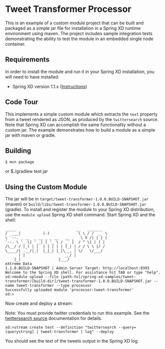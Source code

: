 Tweet Transformer Processor
=============================

This is an example of a custom module project that can be built and packaged as a simple jar file for installation in a Spring XD runtime environment using maven. The project includes sample integration tests demonstrating the ability to test the module in an embedded single node container.

## Requirements

In order to install the module and run it in your Spring XD installation, you will need to have installed:

* Spring XD version 1.1.x ([Instructions](http://docs.spring.io/spring-xd/docs/current/reference/html/#getting-started))

## Code Tour

This implements a simple custom module which extracts the `text` property from a tweet rendered as JSON, as produced by the `twittersearch` source. Note that Spring XD can accomplish the same functionality without a custom jar. The example demonstrates how to build a module as a simple jar with maven or gradle.


## Building

	$ mvn package

or
	$./gradlew test jar


## Using the Custom Module

The jar will be in `target/tweet-transformer-1.0.0.BUILD-SNAPSHOT.jar` (maven) or `build/libs/tweet-transformer-1.0.0.BUILD-SNAPSHOT.jar` (gradle). To install and register the module to your Spring XD distribution, use the `module upload` Spring XD shell command. Start Spring XD and the shell:


	_____                           __   _______
	/  ___|          (-)             \ \ / /  _  \
	\ `--. _ __  _ __ _ _ __   __ _   \ V /| | | |
 	`--. \ '_ \| '__| | '_ \ / _` |  / ^ \| | | |
	/\__/ / |_) | |  | | | | | (_| | / / \ \ |/ /
	\____/| .__/|_|  |_|_| |_|\__, | \/   \/___/
    	  | |                  __/ |
      	|_|                 |___/
	eXtreme Data
	1.1.0.BUILD-SNAPSHOT | Admin Server Target: http://localhost:9393
	Welcome to the Spring XD shell. For assistance hit TAB or type "help".
	xd:>module upload --file [path-to]/spring-xd-samples/tweet-transformer/[build-dir]/tweet-transformer-1.0.0.BUILD-SNAPSHOT.jar --name tweet-transformer --type processor
	Successfully uploaded module 'processor:tweet-transformer'
	xd:>


Now create and deploy a stream:

Note: You must provide twitter credentials to run this example. See the [twittersearch source](http://docs.spring.io/spring-xd/docs/current/reference/html/#twitter-search) documentation for details.

	xd:>stream create test --definition "twittersearch --query=[querystring] | tweet-transformer | log" --deploy


You should see the text of the tweets output in the Spring XD log.

